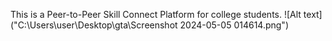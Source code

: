 This is a Peer-to-Peer Skill Connect Platform for college students.
![Alt text]("C:\Users\user\Desktop\gta\Screenshot 2024-05-05 014614.png")

